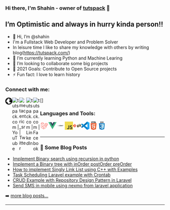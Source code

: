 ### Hi there, I'm Shahin - owner of [tutspack](https://tutspack.com/) 👋

## I’m Optimistic and always in hurry kinda person!!

- 🔭 Hi, I’m @shahin
- I'm a Fullstack Web Developer and Problem Solver
- In leisure time I like to share my knowledge with others by writing blog(https://tutspack.com/)
- 🌱 I’m currently learning Python and Machine Learing
- 👯 I’m looking to collaborate some big projects
- 🥅 2021 Goals: Contribute to Open Source projects
- ⚡ Fun fact: I love to learn history

### Connect with me:

[<img align="left" alt="tutspack.com" width="22px" src="https://raw.githubusercontent.com/iconic/open-iconic/master/svg/globe.svg" />][website]
[<img align="left" alt="tutspack.com | YouTube" width="22px" src="https://cdn.jsdelivr.net/npm/simple-icons@v3/icons/youtube.svg" />][youtube]
[<img align="left" alt="metacentric_sr | Twitter" width="22px" src="https://cdn.jsdelivr.net/npm/simple-icons@v3/icons/twitter.svg" />][twitter]
[<img align="left" alt="tutspack.com | LinkedIn" width="22px" src="https://cdn.jsdelivr.net/npm/simple-icons@v3/icons/linkedin.svg" />][linkedin]
[<img align="left" alt="tutspack.com | Facebook" width="22px" src="https://cdn.jsdelivr.net/npm/simple-icons@v3/icons/facebook.svg" />]
<br />

### Languages and Tools:

[<img align="left" alt="laravel" width="26px" src="https://raw.githubusercontent.com/github/explore/80688e429a7d4ef2fca1e82350fe8e3517d3494d/topics/laravel/laravel.png" />][laravel]
[<img align="left" alt="vue" width="26px" src="https://raw.githubusercontent.com/github/explore/80688e429a7d4ef2fca1e82350fe8e3517d3494d/topics/vue/vue.png" />][vue]

[<img align="left" alt="react" width="26px" src="https://raw.githubusercontent.com/github/explore/80688e429a7d4ef2fca1e82350fe8e3517d3494d/topics/jquery/jquery.png" />][jquery]
[<img align="left" alt="javascript" width="26px" src="https://raw.githubusercontent.com/github/explore/80688e429a7d4ef2fca1e82350fe8e3517d3494d/topics/javascript/javascript.png" />][javascript]

[<img align="left" alt="git" width="26px" src="https://raw.githubusercontent.com/github/explore/80688e429a7d4ef2fca1e82350fe8e3517d3494d/topics/git/git.png" />][git]
[<img align="left" alt="Visual Studio Code" width="26px" src="https://raw.githubusercontent.com/github/explore/80688e429a7d4ef2fca1e82350fe8e3517d3494d/topics/visual-studio-code/visual-studio-code.png" />][javascript]
[<img align="left" alt="HTML5" width="26px" src="https://raw.githubusercontent.com/github/explore/80688e429a7d4ef2fca1e82350fe8e3517d3494d/topics/html/html.png" />][javascript]
[<img align="left" alt="CSS3" width="26px" src="https://raw.githubusercontent.com/github/explore/80688e429a7d4ef2fca1e82350fe8e3517d3494d/topics/css/css.png" />][javascript]

<br />
<br />

---

### 📕 Some Blog Posts

<!-- BLOG-POST-LIST:START -->
- [Implement Binary search using recursion in python](https://tutspack.com/implement-binary-search-using-recursion-in-python/)
- [Implement a Binary tree with inOrder postOrder preOrder](https://tutspack.com/implement-a-binary-tree-with-inorder-postorder-preorder/)
- [How to implement Singly Link List using C++ with Examples](https://tutspack.com/how-to-implement-singly-link-list-using-c-with-examples/)
- [Task Scheduling Laravel example with Crontab](https://tutspack.com/task-scheduling-laravel-example-with-crontab/)
- [CRUD Example with Repository Design Pattern in Laravel](https://tutspack.com/crud-example-with-repository-design-pattern-in-laravel/)
- [Send SMS in mobile using nexmo from laravel application](https://tutspack.com/send-sms-in-mobile-using-nexmo-from-laravel-application/)
<!-- BLOG-POST-LIST:END -->

➡️ [more blog posts...](https://www.tutspack.com)

---

<!-- <details>
  <summary>:zap: GitHub Stats</summary>

  <img align="left" alt="techmahedy's GitHub Stats" src="https://github-readme-stats-codestackr.vercel.app/api?username=techmahedy&show_icons=true&hide_border=true" />

</details> --->

[website]: https://www.tutspack.com
[youtube]: https://www.youtube.com/channel/UCYxtDC_GVan9l1NFNthS3aQ
[twitter]: https://twitter.com/Shahin85080084
[linkedin]: https://www.linkedin.com/in/anisur-rahman-shahin-31295b186/
[laravel]: https://tutspack.com/category/laravel/
[vue]: https://tutspack.com/category/javascript/
[react]: https://tutspack.com/category/javascript/
[jquery]: https://tutspack.com/category/javascript/
[javascript]: https://tutspack.com/category/javascript/
[git]: https://www.tutspack.com/article/tag/git
[linux]: https://www.tutspack.com/article/tag/linux
